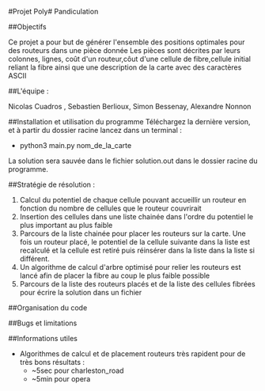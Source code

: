 #Projet Poly#
Pandiculation

##Objectifs

Ce projet a pour but de générer l'ensemble des positions optimales pour des routeurs dans une pièce donnée
Les pièces sont décrites par leurs colonnes, lignes, coût d'un routeur,côut d'une cellule de fibre,cellule initial reliant la fibre
ainsi que une description de la carte avec des caractères ASCII

##L'équipe :

Nicolas Cuadros , Sebastien Berlioux, Simon Bessenay, Alexandre Nonnon

##Installation et utilisation du programme
Téléchargez la dernière version, et à partir du dossier racine lancez dans un terminal :

 * python3 main.py nom_de_la_carte

La solution sera sauvée dans le fichier solution.out dans le dossier racine du programme.

##Stratégie de résolution :

1) Calcul du potentiel de chaque cellule pouvant accueillir un routeur en fonction du nombre de cellules que le routeur couvrirait
2) Insertion des cellules dans une liste chainée dans l'ordre du potentiel le plus important au plus faible
3) Parcours de la liste chainée pour placer les routeurs sur la carte. Une fois un routeur placé, le potentiel de la cellule suivante dans la liste est recalculé et la cellule est retiré puis réinsérer dans la liste dans la liste si différent.
4) Un algorithme de calcul d'arbre optimisé pour relier les routeurs est lancé afin de placer la fibre au coup le plus faible possible
5) Parcours de la liste des routeurs placés et de la liste des cellules fibrées pour écrire la solution dans un fichier

##Organisation du code



##Bugs et limitations



##Informations utiles

- Algorithmes de calcul et de placement routeurs très rapident pour de très bons résultats :
  - ~5sec pour charleston_road
  - ~5min pour opera
